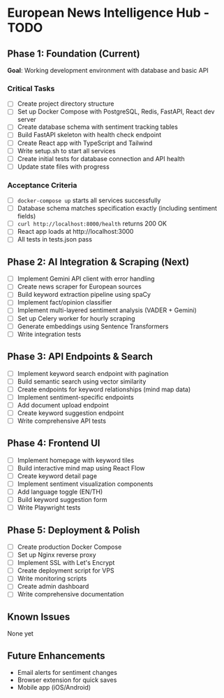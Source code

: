 # European News Intelligence Hub - TODO

## Phase 1: Foundation (Current)
**Goal**: Working development environment with database and basic API

### Critical Tasks
- [ ] Create project directory structure
- [ ] Set up Docker Compose with PostgreSQL, Redis, FastAPI, React dev server
- [ ] Create database schema with sentiment tracking tables
- [ ] Build FastAPI skeleton with health check endpoint
- [ ] Create React app with TypeScript and Tailwind
- [ ] Write setup.sh to start all services
- [ ] Create initial tests for database connection and API health
- [ ] Update state files with progress

### Acceptance Criteria
- [ ] `docker-compose up` starts all services successfully
- [ ] Database schema matches specification exactly (including sentiment fields)
- [ ] `curl http://localhost:8000/health` returns 200 OK
- [ ] React app loads at http://localhost:3000
- [ ] All tests in tests.json pass

## Phase 2: AI Integration & Scraping (Next)
- [ ] Implement Gemini API client with error handling
- [ ] Create news scraper for European sources
- [ ] Build keyword extraction pipeline using spaCy
- [ ] Implement fact/opinion classifier
- [ ] Implement multi-layered sentiment analysis (VADER + Gemini)
- [ ] Set up Celery worker for hourly scraping
- [ ] Generate embeddings using Sentence Transformers
- [ ] Write integration tests

## Phase 3: API Endpoints & Search
- [ ] Implement keyword search endpoint with pagination
- [ ] Build semantic search using vector similarity
- [ ] Create endpoints for keyword relationships (mind map data)
- [ ] Implement sentiment-specific endpoints
- [ ] Add document upload endpoint
- [ ] Create keyword suggestion endpoint
- [ ] Write comprehensive API tests

## Phase 4: Frontend UI
- [ ] Implement homepage with keyword tiles
- [ ] Build interactive mind map using React Flow
- [ ] Create keyword detail page
- [ ] Implement sentiment visualization components
- [ ] Add language toggle (EN/TH)
- [ ] Build keyword suggestion form
- [ ] Write Playwright tests

## Phase 5: Deployment & Polish
- [ ] Create production Docker Compose
- [ ] Set up Nginx reverse proxy
- [ ] Implement SSL with Let's Encrypt
- [ ] Create deployment script for VPS
- [ ] Write monitoring scripts
- [ ] Create admin dashboard
- [ ] Write comprehensive documentation

## Known Issues
None yet

## Future Enhancements
- Email alerts for sentiment changes
- Browser extension for quick saves
- Mobile app (iOS/Android)
